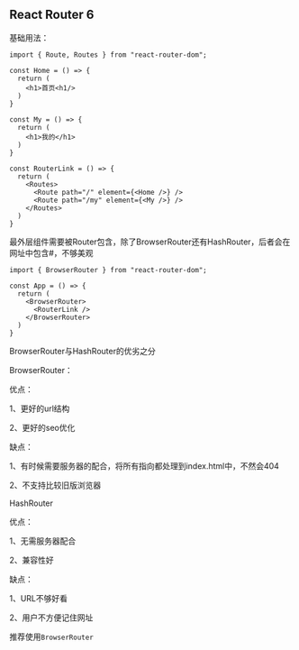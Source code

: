 ## React Router 6

基础用法：

```tsx
import { Route, Routes } from "react-router-dom";

const Home = () => {
  return (
    <h1>首页<h1/>
  )
}

const My = () => {
  return (
    <h1>我的</h1>
  )
}

const RouterLink = () => {
  return (
    <Routes>
      <Route path="/" element={<Home />} />
      <Route path="/my" element={<My />} />
    </Routes>
  )
}
```
最外层组件需要被Router包含，除了BrowserRouter还有HashRouter，后者会在网址中包含#，不够美观
```tsx
import { BrowserRouter } from "react-router-dom";

const App = () => {
  return (
    <BrowserRouter>
      <RouterLink />
    </BrowserRouter>
  )
}
```

BrowserRouter与HashRouter的优劣之分

BrowserRouter：

优点：

1、更好的url结构

2、更好的seo优化

缺点：

1、有时候需要服务器的配合，将所有指向都处理到index.html中，不然会404

2、不支持比较旧版浏览器

HashRouter

优点：

1、无需服务器配合

2、兼容性好

缺点：

1、URL不够好看

2、用户不方便记住网址



推荐使用`BrowserRouter` 